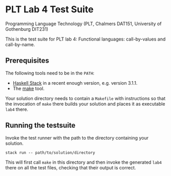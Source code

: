 PLT Lab 4 Test Suite
====================

Programming Language Technology (PLT, Chalmers DAT151, University of Gothenburg DIT231)

This is the test suite for PLT lab 4: Functional languages: call-by-values and call-by-name.

Prerequisites
-------------

The following tools need to be in the `PATH`:

- [Haskell Stack](https://docs.haskellstack.org/en/stable/) in a recent enough version, e.g. version 3.1.1.
- The [make](https://en.wikipedia.org/wiki/Make_(software)) tool.

Your solution directory needs to contain a `Makefile` with instructions
so that the invocation of `make` there builds your solution
and places it as executable `lab4` there.

Running the testsuite
---------------------

Invoke the test runner with the path to the directory containing your solution.
```
stack run -- path/to/solution/directory
```

This will first call `make` in this directory and then invoke the generated `lab4` there on all the test files, checking that their output is correct.
